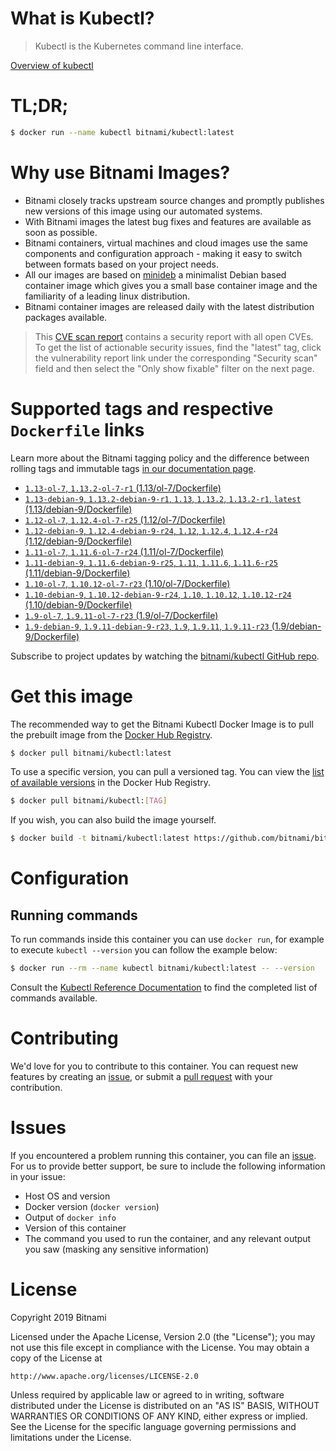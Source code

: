 
# What is Kubectl?

> Kubectl is the Kubernetes command line interface.

[Overview of kubectl](https://kubernetes.io/docs/reference/kubectl/overview/)

# TL;DR;

```bash
$ docker run --name kubectl bitnami/kubectl:latest
```

# Why use Bitnami Images?

* Bitnami closely tracks upstream source changes and promptly publishes new versions of this image using our automated systems.
* With Bitnami images the latest bug fixes and features are available as soon as possible.
* Bitnami containers, virtual machines and cloud images use the same components and configuration approach - making it easy to switch between formats based on your project needs.
* All our images are based on [minideb](https://github.com/bitnami/minideb) a minimalist Debian based container image which gives you a small base container image and the familiarity of a leading linux distribution.
* Bitnami container images are released daily with the latest distribution packages available.


> This [CVE scan report](https://quay.io/repository/bitnami/kubectl?tab=tags) contains a security report with all open CVEs. To get the list of actionable security issues, find the "latest" tag, click the vulnerability report link under the corresponding "Security scan" field and then select the "Only show fixable" filter on the next page.

# Supported tags and respective `Dockerfile` links

Learn more about the Bitnami tagging policy and the difference between rolling tags and immutable tags [in our documentation page](https://docs.bitnami.com/containers/how-to/understand-rolling-tags-containers/).


* [`1.13-ol-7`, `1.13.2-ol-7-r1` (1.13/ol-7/Dockerfile)](https://github.com/bitnami/bitnami-docker-kubectl/blob/1.13.2-ol-7-r1/1.13/ol-7/Dockerfile)
* [`1.13-debian-9`, `1.13.2-debian-9-r1`, `1.13`, `1.13.2`, `1.13.2-r1`, `latest` (1.13/debian-9/Dockerfile)](https://github.com/bitnami/bitnami-docker-kubectl/blob/1.13.2-debian-9-r1/1.13/debian-9/Dockerfile)
* [`1.12-ol-7`, `1.12.4-ol-7-r25` (1.12/ol-7/Dockerfile)](https://github.com/bitnami/bitnami-docker-kubectl/blob/1.12.4-ol-7-r25/1.12/ol-7/Dockerfile)
* [`1.12-debian-9`, `1.12.4-debian-9-r24`, `1.12`, `1.12.4`, `1.12.4-r24` (1.12/debian-9/Dockerfile)](https://github.com/bitnami/bitnami-docker-kubectl/blob/1.12.4-debian-9-r24/1.12/debian-9/Dockerfile)
* [`1.11-ol-7`, `1.11.6-ol-7-r24` (1.11/ol-7/Dockerfile)](https://github.com/bitnami/bitnami-docker-kubectl/blob/1.11.6-ol-7-r24/1.11/ol-7/Dockerfile)
* [`1.11-debian-9`, `1.11.6-debian-9-r25`, `1.11`, `1.11.6`, `1.11.6-r25` (1.11/debian-9/Dockerfile)](https://github.com/bitnami/bitnami-docker-kubectl/blob/1.11.6-debian-9-r25/1.11/debian-9/Dockerfile)
* [`1.10-ol-7`, `1.10.12-ol-7-r23` (1.10/ol-7/Dockerfile)](https://github.com/bitnami/bitnami-docker-kubectl/blob/1.10.12-ol-7-r23/1.10/ol-7/Dockerfile)
* [`1.10-debian-9`, `1.10.12-debian-9-r24`, `1.10`, `1.10.12`, `1.10.12-r24` (1.10/debian-9/Dockerfile)](https://github.com/bitnami/bitnami-docker-kubectl/blob/1.10.12-debian-9-r24/1.10/debian-9/Dockerfile)
* [`1.9-ol-7`, `1.9.11-ol-7-r23` (1.9/ol-7/Dockerfile)](https://github.com/bitnami/bitnami-docker-kubectl/blob/1.9.11-ol-7-r23/1.9/ol-7/Dockerfile)
* [`1.9-debian-9`, `1.9.11-debian-9-r23`, `1.9`, `1.9.11`, `1.9.11-r23` (1.9/debian-9/Dockerfile)](https://github.com/bitnami/bitnami-docker-kubectl/blob/1.9.11-debian-9-r23/1.9/debian-9/Dockerfile)

Subscribe to project updates by watching the [bitnami/kubectl GitHub repo](https://github.com/bitnami/bitnami-docker-kubectl).

# Get this image

The recommended way to get the Bitnami Kubectl Docker Image is to pull the prebuilt image from the [Docker Hub Registry](https://hub.docker.com/r/bitnami/kubectl).

```bash
$ docker pull bitnami/kubectl:latest
```

To use a specific version, you can pull a versioned tag. You can view the [list of available versions](https://hub.docker.com/r/bitnami/kubectl/tags/) in the Docker Hub Registry.

```bash
$ docker pull bitnami/kubectl:[TAG]
```

If you wish, you can also build the image yourself.

```bash
$ docker build -t bitnami/kubectl:latest https://github.com/bitnami/bitnami-docker-kubectl.git
```

# Configuration

## Running commands

To run commands inside this container you can use `docker run`, for example to execute `kubectl --version` you can follow the example below:

```bash
$ docker run --rm --name kubectl bitnami/kubectl:latest -- --version
```

Consult the [Kubectl Reference Documentation](https://kubernetes.io/docs/reference/generated/kubectl/kubectl-commands) to find the completed list of commands available.

# Contributing

We'd love for you to contribute to this container. You can request new features by creating an [issue](https://github.com/bitnami/bitnami-docker-kubectl/issues), or submit a [pull request](https://github.com/bitnami/bitnami-docker-kubectl/pulls) with your contribution.

# Issues

If you encountered a problem running this container, you can file an [issue](https://github.com/bitnami/bitnami-docker-kubectl/issues). For us to provide better support, be sure to include the following information in your issue:

- Host OS and version
- Docker version (`docker version`)
- Output of `docker info`
- Version of this container
- The command you used to run the container, and any relevant output you saw (masking any sensitive information)

# License

Copyright 2019 Bitnami

Licensed under the Apache License, Version 2.0 (the "License");
you may not use this file except in compliance with the License.
You may obtain a copy of the License at

    http://www.apache.org/licenses/LICENSE-2.0

Unless required by applicable law or agreed to in writing, software
distributed under the License is distributed on an "AS IS" BASIS,
WITHOUT WARRANTIES OR CONDITIONS OF ANY KIND, either express or implied.
See the License for the specific language governing permissions and
limitations under the License.
